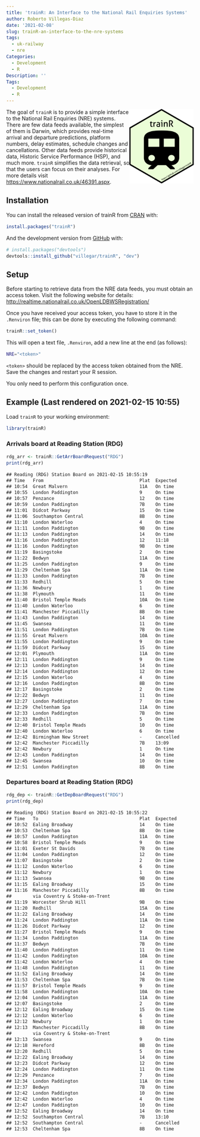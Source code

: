 ```yaml
---
title: 'trainR: An Interface to the National Rail Enquiries Systems'
author: Roberto Villegas-Diaz
date: '2021-02-08'
slug: trainR-an-interface-to-the-nre-systems
tags:
  - uk-railway
  - nre
Categories:
  - Development
  - R
Description: ''
Tags:
  - Development
  - R
---
```


<img src="https://raw.githubusercontent.com/villegar/trainR/main/inst/images/logo.png" alt="logo" align="right" height=200px/>

The goal of `trainR` is to provide a simple interface to the 
National Rail Enquiries (NRE) systems. There are few data feeds 
available, the simplest of them is Darwin, which provides real-time 
arrival and departure predictions, platform numbers, delay estimates, 
schedule changes and cancellations. Other data feeds provide historical 
data, Historic Service Performance (HSP), and much more. `trainR` 
simplifies the data retrieval, so that the users can focus on their 
analyses. For more details visit 
https://www.nationalrail.co.uk/46391.aspx.

## Installation

You can install the released version of trainR from [CRAN](https://CRAN.R-project.org) with:

``` r
install.packages("trainR")
```

And the development version from [GitHub](https://github.com/) with:

``` r
# install.packages("devtools")
devtools::install_github("villegar/trainR", "dev")
```

## Setup
Before starting to retrieve data from the NRE data feeds, you must obtain an access token. 
Visit the following website for details: http://realtime.nationalrail.co.uk/OpenLDBWSRegistration/

Once you have received your access token, you have to store it in the `.Renviron` file; this can be 
done by executing the following command:


```r
trainR::set_token()
```

This will open a text file, `.Renviron`, add a new line at the end (as follows):

```bash
NRE="<token>"
```

`<token>` should be replaced by the access token obtained from the NRE. Save the changes and restart 
your R session.

You only need to perform this configuration once.

## Example (Last rendered on 2021-02-15 10:55)

Load `trainR` to your working environment:

```r
library(trainR)
```

### Arrivals board at Reading Station (RDG)


```r
rdg_arr <- trainR::GetArrBoardRequest("RDG")
print(rdg_arr)
```

```
## Reading (RDG) Station Board on 2021-02-15 10:55:19
## Time   From                                    Plat  Expected
## 10:54  Great Malvern                           11A   On time
## 10:55  London Paddington                       9     On time
## 10:57  Penzance                                12    On time
## 10:59  London Paddington                       7B    On time
## 11:01  Didcot Parkway                          15    On time
## 11:06  Southampton Central                     8B    On time
## 11:10  London Waterloo                         4     On time
## 11:11  London Paddington                       9B    On time
## 11:13  London Paddington                       14    On time
## 11:16  London Paddington                       12    11:18
## 11:16  London Paddington                       9B    On time
## 11:19  Basingstoke                             2     On time
## 11:22  Bedwyn                                  11A   On time
## 11:25  London Paddington                       9     On time
## 11:29  Cheltenham Spa                          11A   On time
## 11:33  London Paddington                       7B    On time
## 11:33  Redhill                                 5     On time
## 11:36  Newbury                                 1     On time
## 11:38  Plymouth                                11    On time
## 11:40  Bristol Temple Meads                    10A   On time
## 11:40  London Waterloo                         6     On time
## 11:41  Manchester Piccadilly                   8B    On time
## 11:43  London Paddington                       14    On time
## 11:45  Swansea                                 11    On time
## 11:51  London Paddington                       7B    On time
## 11:55  Great Malvern                           10A   On time
## 11:55  London Paddington                       9     On time
## 11:59  Didcot Parkway                          15    On time
## 12:01  Plymouth                                11A   On time
## 12:11  London Paddington                       9     On time
## 12:13  London Paddington                       14    On time
## 12:14  London Paddington                       12    On time
## 12:15  London Waterloo                         4     On time
## 12:16  London Paddington                       8B    On time
## 12:17  Basingstoke                             2     On time
## 12:22  Bedwyn                                  11    On time
## 12:27  London Paddington                       7     On time
## 12:29  Cheltenham Spa                          11A   On time
## 12:33  London Paddington                       7B    On time
## 12:33  Redhill                                 5     On time
## 12:40  Bristol Temple Meads                    10    On time
## 12:40  London Waterloo                         6     On time
## 12:42  Birmingham New Street                   -     Cancelled
## 12:42  Manchester Piccadilly                   7B    13:09
## 12:42  Newbury                                 1     On time
## 12:43  London Paddington                       14    On time
## 12:45  Swansea                                 10    On time
## 12:51  London Paddington                       8B    On time
```

### Departures board at Reading Station (RDG)


```r
rdg_dep <- trainR::GetDepBoardRequest("RDG")
print(rdg_dep)
```

```
## Reading (RDG) Station Board on 2021-02-15 10:55:22
## Time   To                                      Plat  Expected
## 10:52  Ealing Broadway                         14    On time
## 10:53  Cheltenham Spa                          8B    On time
## 10:57  London Paddington                       11A   On time
## 10:58  Bristol Temple Meads                    9     On time
## 11:01  Exeter St Davids                        7B    On time
## 11:04  London Paddington                       12    On time
## 11:07  Basingstoke                             2     On time
## 11:12  London Waterloo                         6     On time
## 11:12  Newbury                                 1     On time
## 11:13  Swansea                                 9B    On time
## 11:15  Ealing Broadway                         15    On time
## 11:16  Manchester Piccadilly                   8B    On time
##        via Coventry & Stoke-on-Trent           
## 11:19  Worcester Shrub Hill                    9B    On time
## 11:20  Redhill                                 15A   On time
## 11:22  Ealing Broadway                         14    On time
## 11:24  London Paddington                       11A   On time
## 11:26  Didcot Parkway                          12    On time
## 11:27  Bristol Temple Meads                    9     On time
## 11:34  London Paddington                       11A   On time
## 11:37  Bedwyn                                  7B    On time
## 11:40  London Paddington                       11    On time
## 11:42  London Paddington                       10A   On time
## 11:42  London Waterloo                         4     On time
## 11:48  London Paddington                       11    On time
## 11:52  Ealing Broadway                         14    On time
## 11:53  Cheltenham Spa                          7B    On time
## 11:57  Bristol Temple Meads                    9     On time
## 11:58  London Paddington                       10A   On time
## 12:04  London Paddington                       11A   On time
## 12:07  Basingstoke                             2     On time
## 12:12  Ealing Broadway                         15    On time
## 12:12  London Waterloo                         6     On time
## 12:12  Newbury                                 1     On time
## 12:13  Manchester Piccadilly                   8B    On time
##        via Coventry & Stoke-on-Trent           
## 12:13  Swansea                                 9     On time
## 12:18  Hereford                                8B    On time
## 12:20  Redhill                                 5     On time
## 12:22  Ealing Broadway                         14    On time
## 12:23  Didcot Parkway                          12    On time
## 12:24  London Paddington                       11    On time
## 12:29  Penzance                                7     On time
## 12:34  London Paddington                       11A   On time
## 12:37  Bedwyn                                  7B    On time
## 12:42  London Paddington                       10    On time
## 12:42  London Waterloo                         4     On time
## 12:47  London Paddington                       10    On time
## 12:52  Ealing Broadway                         14    On time
## 12:52  Southampton Central                     7B    13:10
## 12:52  Southampton Central                     -     Cancelled
## 12:53  Cheltenham Spa                          8B    On time
```
